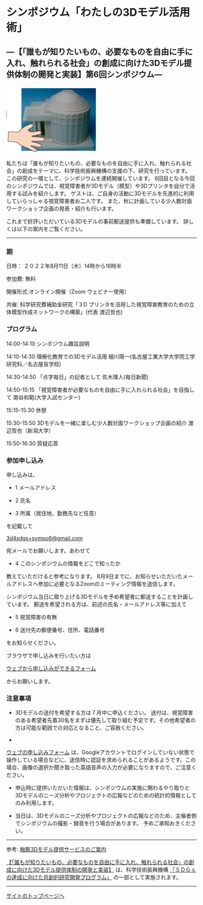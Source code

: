 # シンポジウム「わたしの3Dモデル活用術」
## ―【「誰もが知りたいもの、必要なものを自由に手に入れ、触れられる社会」の創成に向けた3Dモデル提供体制の開発と実装】第6回シンポジウム― 

![3Dモデルと触る手](img/3d_model_touch.png)

私たちは「誰もが知りたいもの、必要なものを自由に手に入れ、触れられる社会」の創成をテーマに、科学技術振興機構の支援の下、研究を行っています。
この研究の一環として、シンポジウムを連続開催しています。
6回目となる今回のシンポジウムでは、視覚障害者が3Dモデル（模型）や3Dプリンタを自分で活用する試みを紹介します。
ゲストは、ご自身の活動に3Dモデルを先進的に利用していらっしゃる視覚障害者お二人です。
また、秋に計画している少人数対面ワークショップ企画の発表・紹介も行います。

これまで好評いただいている3Dモデルの事前郵送提供も準備しています。
詳しくは以下の案内をご覧ください。

---

### 期 

日時： ２０２２年8月11日（木）14時から16時半 

参加費: 無料

開催形式:オンライン開催（Zoom ウェビナー使用）

共催: 科学研究費補助金研究「３D プリンタを活用した視覚障害教育のための立体模型作成ネットワークの構築」(代表 渡辺哲也)

### プログラム 

14:00-14:10 シンポジウム趣旨説明 

14:10-14:30 理療化教育での3Dモデル活用 細川陽一(名古屋工業大学大学院工学研究科／名古屋盲学校)

14:30-14:50 「点字毎日」の記者として 佐木理人(毎日新聞)

14:50-15:15 「視覚障害者が必要なものを自由に手に入れられる社会」を目指して 南谷和範(大学入試センター)

15:15-15:30 休憩

15:30-15:50 3Dモデルを一緒に楽しむ少人数対面ワークショップ企画の紹介 渡辺哲也（新潟大学）

15:50-16:30 質疑応答 

### 参加申し込み 

申し込みは、

- 1 メールアドレス

- 2 氏名

- 3 所属（居住地、勤務先など任意）

を記載して 

[3d4sdgs+sympo6@gmail.com](<mailto:3d4sdgs+sympo6@gmail.com>)

宛メールでお願いします。あわせて

- 4 このシンポジウムの情報をどこで知ったか

教えていただけると参考になります。 
8月9日までに、お知らせいただいたメールアドレスへ参加に必要となるZoomのミーティング情報を送信します。 

シンポジウム当日に取り上げる3Dモデルを予め希望者に郵送することを計画しています。 
郵送を希望される方は、前述の氏名・メールアドレス等に加えて

- 5 視覚障害の有無

- 6 送付先の郵便番号、住所、電話番号

をお知らせください。 

ブラウザで申し込みを行いたい方は

[ウェブから申し込みができるフォーム](https://forms.gle/oNXusQuZG3JZfXPg7)

からお願いします。

### 注意事項

- 3Dモデルの送付を希望する方は７月中に申込ください。 送付は、視覚障害のある希望者先着30名をまずは優先して取り組む予定です。その他希望者の方は可能な範囲での対応となること、ご容赦ください。

- 
[ウェブの申し込みフォーム](https://forms.gle/oNXusQuZG3JZfXPg7)
は、Googleアカウントでログインしていない状態で操作している場合などに、送信時に認証を求められることがあるようです。この場合、画像の選択か聞き取った英語音声の入力が必要になりますので、ご注意ください。

- 申込時に提供いただいた情報は、シンポジウムの実施に関わるやり取りと3Dモデルのニーズ分析やプロジェクトの広報などのための統計的情報としてのみ利用します。

- 当日は、3Dモデルのニーズ分析やプロジェクトの広報などのため、主催者側でシンポジウムの撮影・録音を行う場合があります。 予めご承知おきください。 

---

参考: 
[触察3Dモデル提供サービスのご案内](https://3d4sdgs.net/service.html)


[【「誰もが知りたいもの、必要なものを自由に手に入れ、触れられる社会」の創成に向けた3Dモデル提供体制の開発と実装】](https://www.jst.go.jp/ristex/solve/project/solution/solution21_minatanipj.html)
は、科学技術振興機構
[「ＳＤＧｓの達成に向けた共創的研究開発プログラム」](https://www.jst.go.jp/ristex/funding/solve/index.html)
の一部として実施されます。 

---

[サイトのトップページへ](index.md)

